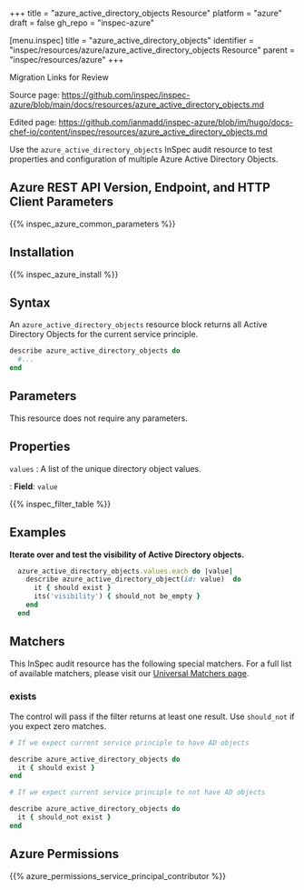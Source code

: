 +++
title = "azure_active_directory_objects Resource"
platform = "azure"
draft = false
gh_repo = "inspec-azure"

[menu.inspec]
title = "azure_active_directory_objects"
identifier = "inspec/resources/azure/azure_active_directory_objects Resource"
parent = "inspec/resources/azure"
+++

<div class="admonition-note">
<p class="admonition-note-title">Migration Links for Review</p>
<div class="admonition-note-text">
<p>Source page: <a href="https://github.com/inspec/inspec-azure/blob/main/docs/resources/azure_active_directory_objects.md">https://github.com/inspec/inspec-azure/blob/main/docs/resources/azure_active_directory_objects.md</a></p>
<p>Edited page: <a href="https://github.com/ianmadd/inspec-azure/blob/im/hugo/docs-chef-io/content/inspec/resources/azure_active_directory_objects.md">https://github.com/ianmadd/inspec-azure/blob/im/hugo/docs-chef-io/content/inspec/resources/azure_active_directory_objects.md</a></p>
</div>
</div>


Use the `azure_active_directory_objects` InSpec audit resource to test properties and configuration of multiple Azure Active Directory Objects.

## Azure REST API Version, Endpoint, and HTTP Client Parameters

{{% inspec_azure_common_parameters %}}

## Installation

{{% inspec_azure_install %}}

## Syntax

An `azure_active_directory_objects` resource block returns all Active Directory Objects for the current service principle.
```ruby
describe azure_active_directory_objects do
  #...
end
```

## Parameters

This resource does not require any parameters.

## Properties

`values`
: A list of the unique directory object values.

: **Field**: `value`

{{% inspec_filter_table %}}

## Examples

**Iterate over and test the visibility of Active Directory objects.**

```ruby
  azure_active_directory_objects.values.each do |value|
    describe azure_active_directory_object(id: value)  do
      it { should exist }
      its('visibility') { should_not be_empty }
    end
  end

```

## Matchers

This InSpec audit resource has the following special matchers. For a full list of available matchers, please visit our [Universal Matchers page](https://www.inspec.io/docs/reference/matchers/).

### exists

The control will pass if the filter returns at least one result. Use `should_not` if you expect zero matches.

```ruby
# If we expect current service principle to have AD objects

describe azure_active_directory_objects do
  it { should exist }
end

# If we expect current service principle to not have AD objects

describe azure_active_directory_objects do
  it { should_not exist }
end
```

## Azure Permissions

{{% azure_permissions_service_principal_contributor %}}
